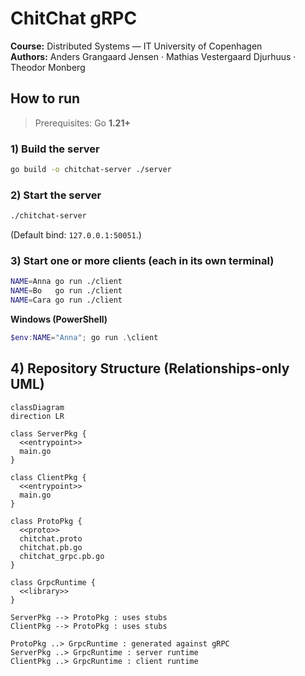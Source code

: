 # ChitChat gRPC

**Course:** Distributed Systems — IT University of Copenhagen  
**Authors:** Anders Grangaard Jensen · Mathias Vestergaard Djurhuus · Theodor Monberg

## How to run

> Prerequisites: Go **1.21+**

### 1) Build the server
```bash
go build -o chitchat-server ./server
```

### 2) Start the server
```bash
./chitchat-server
```
(Default bind: `127.0.0.1:50051`.)

### 3) Start one or more clients (each in its own terminal)
```bash
NAME=Anna go run ./client
NAME=Bo   go run ./client
NAME=Cara go run ./client
```

**Windows (PowerShell)**
```powershell
$env:NAME="Anna"; go run .\client
```
## 4) Repository Structure (Relationships-only UML)

```mermaid
classDiagram
direction LR

class ServerPkg {
  <<entrypoint>>
  main.go
}

class ClientPkg {
  <<entrypoint>>
  main.go
}

class ProtoPkg {
  <<proto>>
  chitchat.proto
  chitchat.pb.go
  chitchat_grpc.pb.go
}

class GrpcRuntime {
  <<library>>
}

ServerPkg --> ProtoPkg : uses stubs
ClientPkg --> ProtoPkg : uses stubs

ProtoPkg ..> GrpcRuntime : generated against gRPC
ServerPkg ..> GrpcRuntime : server runtime
ClientPkg ..> GrpcRuntime : client runtime
